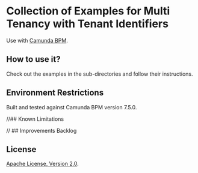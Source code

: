 # Collection of Examples for Multi Tenancy with Tenant Identifiers
Use with [Camunda BPM](http://docs.camunda.org).


## How to use it?

Check out the examples in the sub-directories and follow their instructions.

## Environment Restrictions
Built and tested against Camunda BPM version 7.5.0.

//## Known Limitations

// ## Improvements Backlog

## License
[Apache License, Version 2.0](http://www.apache.org/licenses/LICENSE-2.0).
